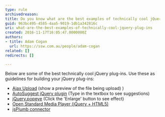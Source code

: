```yaml
---
type: rule
archivedreason: 
title: Do you know what are the best examples of technically cool jQuery plug-ins?
guid: 963bc495-4585-4aa5-9019-1db1a342816c
uri: what-are-the-best-examples-of-technically-cool-jquery-plug-ins
created: 2016-11-17T16:05:47.0000000Z
authors:
- title: Adam Cogan
  url: https://ssw.com.au/people/adam-cogan
related: []
redirects: []

---
```


Below are some of the best technically cool jQuery plug-ins. Use these as guidelines for building your jQuery plug-ins:

* [Ajax Upload](http&#58;//www.zurb.com/playground/ajax_upload) (show a preview of the file being upload) )
* [AutoSuggest jQuery plugin](http&#58;//drew.tenderapp.com/kb/autosuggest-jquery-plugin) (Type in the textbox to see suggestions)
* [jQuery.popeye](http&#58;//www.avatar.co.nz/examples/jquery/popeye/) (Click the 'Enlarge' button to see effect)
* [Open Standard Media Player (jQuery + HTML5)](http&#58;//www.mediafront.org/project/osmplayer)
* [jsPlumb connector](http&#58;//morrisonpitt.com/jsPlumb/html/jquery/demo.html)


<!--endintro-->
